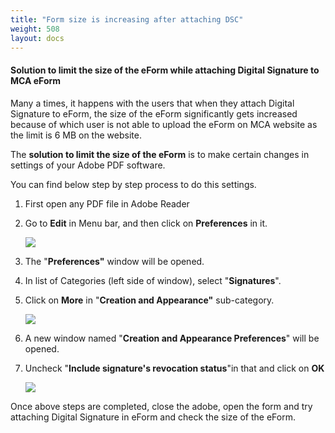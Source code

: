 ```yaml
---
title: "Form size is increasing after attaching DSC"
weight: 508
layout: docs
---
```


#### **Solution to limit the size of the eForm while attaching Digital Signature to MCA eForm**

Many a times, it happens with the users that when they attach Digital Signature to eForm, the size of the eForm significantly gets increased because of which user is not able to upload the eForm on MCA website as the limit is 6 MB on the website.

The **solution to limit the size of the eForm** is to make certain changes in settings of your Adobe PDF software.

You can find below step by step process to do this settings.

1. First open any PDF file in Adobe Reader

2. Go to **Edit** in Menu bar, and then click on **Preferences** in it.

    ![](https://4.bp.blogspot.com/-wvdLxN5pP_A/W2UzCdzTwjI/AAAAAAAAAro/c9kREZXKdNUWK1GFT10lT9VZoBQRGdVLgCEwYBhgL/s640/1.png)

3. The "**Preferences"** window will be opened.

4. In list of Categories (left side of window), select "**Signatures**".

5. Click on **More** in "**Creation and Appearance"** sub-category.

    ![](https://1.bp.blogspot.com/-KP3-DvdbJ5Y/W2VMECsJ4lI/AAAAAAAAAr8/EQFMQwhhWSEcumxnq-kmb0fO2YRyzJV_wCLcBGAs/s640/3.png)

6. A new window named "**Creation and Appearance Preferences**" will be opened.

7. Uncheck "**Include signature's revocation status**"in that and click on **OK**

    ![](https://3.bp.blogspot.com/-Dwz0oQ_85UA/W2VMEQFOQdI/AAAAAAAAAsI/K5vwpFcYs_QDLUAHfHwUo676gioPLeXgwCEwYBhgL/s640/4.png)

Once above steps are completed, close the adobe, open the form and try attaching Digital Signature in eForm and check the size of the eForm.
